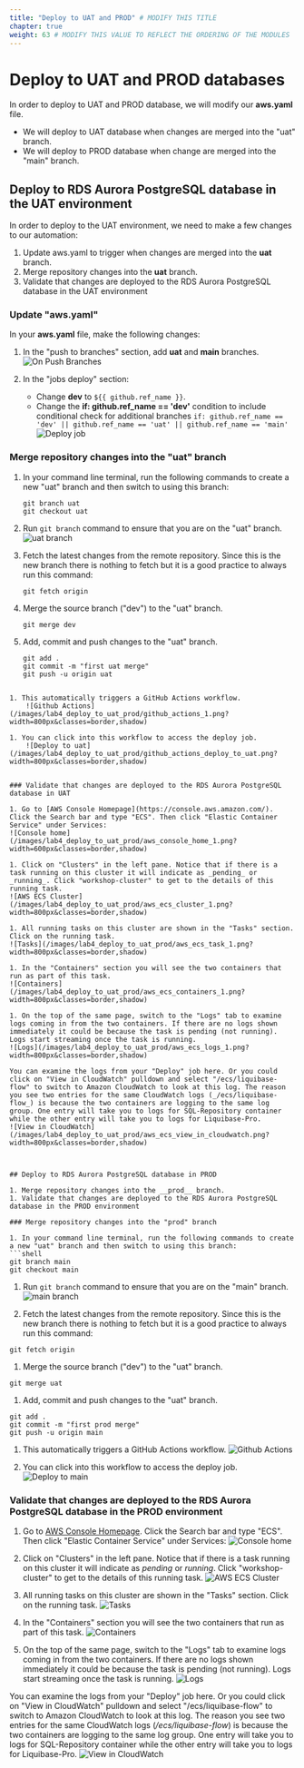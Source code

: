 ```yaml
---
title: "Deploy to UAT and PROD" # MODIFY THIS TITLE
chapter: true
weight: 63 # MODIFY THIS VALUE TO REFLECT THE ORDERING OF THE MODULES
---
```


# Deploy to UAT and PROD databases

In order to deploy to UAT and PROD database, we will modify our __aws.yaml__ file. 

* We will deploy to UAT database when changes are merged into the "uat" branch.
* We will deploy to PROD database when change are merged into the "main" branch.

## Deploy to RDS Aurora PostgreSQL database in the UAT environment

In order to deploy to the UAT environment, we need to make a few changes to our automation:

1. Update aws.yaml to trigger when changes are merged into the __uat__ branch.
1. Merge repository changes into the __uat__ branch.
1. Validate that changes are deployed to the RDS Aurora PostgreSQL database in the UAT environment

### Update "aws.yaml"


In your __aws.yaml__ file, make the following changes:

1. In the "push to branches" section, add __uat__ and __main__ branches.
    ![On Push Branches](/images/lab4_deploy_to_uat_prod/aws_yaml_1.png?width=400px&classes=border,shadow)

1. In the "jobs deploy" section:
    * Change __dev__ to `${{ github.ref_name }}`.
    * Change the __if: github.ref_name == 'dev'__ condition to include conditional check for additional branches `if: github.ref_name == 'dev' || github.ref_name == 'uat' || github.ref_name == 'main'`
    ![Deploy job](/images/lab4_deploy_to_uat_prod/aws_yaml_2.png?width=800px&classes=border,shadow)


### Merge repository changes into the "uat" branch

1. In your command line terminal, run the following commands to create a new "uat" branch and then switch to using this branch:
    ```shell
    git branch uat
    git checkout uat
    ```

1. Run `git branch` command to ensure that you are on the "uat" branch.
    ![uat branch](/images/lab4_deploy_to_uat_prod/git_branch_uat.png?width=400px&classes=border,shadow)


1. Fetch the latest changes from the remote repository. Since this is the new branch there is nothing to fetch but it is a good practice to always run this command:
    ```shell
    git fetch origin
    ```

1. Merge the source branch ("dev") to the "uat" branch.
    ```shell
    git merge dev
    ```

1. Add, commit and push changes to the "uat" branch.
    ```shell
    git add .
    git commit -m "first uat merge"
    git push -u origin uat
```

1. This automatically triggers a GitHub Actions workflow.
    ![Github Actions](/images/lab4_deploy_to_uat_prod/github_actions_1.png?width=800px&classes=border,shadow)

1. You can click into this workflow to access the deploy job.
    ![Deploy to uat](/images/lab4_deploy_to_uat_prod/github_actions_deploy_to_uat.png?width=800px&classes=border,shadow)


### Validate that changes are deployed to the RDS Aurora PostgreSQL database in UAT

1. Go to [AWS Console Homepage](https://console.aws.amazon.com/). Click the Search bar and type "ECS". Then click "Elastic Container Service" under Services:
![Console home](/images/lab4_deploy_to_uat_prod/aws_console_home_1.png?width=600px&classes=border,shadow)

1. Click on "Clusters" in the left pane. Notice that if there is a task running on this cluster it will indicate as _pending_ or _running_. Click "workshop-cluster" to get to the details of this running task.
![AWS ECS Cluster](/images/lab4_deploy_to_uat_prod/aws_ecs_cluster_1.png?width=800px&classes=border,shadow)

1. All running tasks on this cluster are shown in the "Tasks" section. Click on the running task.
![Tasks](/images/lab4_deploy_to_uat_prod/aws_ecs_task_1.png?width=800px&classes=border,shadow)

1. In the "Containers" section you will see the two containers that run as part of this task.
![Containers](/images/lab4_deploy_to_uat_prod/aws_ecs_containers_1.png?width=800px&classes=border,shadow)

1. On the top of the same page, switch to the "Logs" tab to examine logs coming in from the two containers. If there are no logs shown immediately it could be because the task is pending (not running). Logs start streaming once the task is running.
![Logs](/images/lab4_deploy_to_uat_prod/aws_ecs_logs_1.png?width=800px&classes=border,shadow)

You can examine the logs from your "Deploy" job here. Or you could click on "View in CloudWatch" pulldown and select "/ecs/liquibase-flow" to switch to Amazon CloudWatch to look at this log. The reason you see two entries for the same CloudWatch logs (_/ecs/liquibase-flow_) is because the two containers are logging to the same log group. One entry will take you to logs for SQL-Repository container while the other entry will take you to logs for Liquibase-Pro. 
![View in CloudWatch](/images/lab4_deploy_to_uat_prod/aws_ecs_view_in_cloudwatch.png?width=800px&classes=border,shadow)



## Deploy to RDS Aurora PostgreSQL database in PROD

1. Merge repository changes into the __prod__ branch.
1. Validate that changes are deployed to the RDS Aurora PostgreSQL database in the PROD environment

### Merge repository changes into the "prod" branch

1. In your command line terminal, run the following commands to create a new "uat" branch and then switch to using this branch:
```shell
git branch main
git checkout main
```

1. Run `git branch` command to ensure that you are on the "main" branch.
    ![main branch](/images/lab4_deploy_to_uat_prod/git_branch_main.png?width=400px&classes=border,shadow)


1. Fetch the latest changes from the remote repository. Since this is the new branch there is nothing to fetch but it is a good practice to always run this command:
```shell
git fetch origin
```

1. Merge the source branch ("dev") to the "uat" branch.
```shell
git merge uat
```

1. Add, commit and push changes to the "uat" branch.
```shell
git add .
git commit -m "first prod merge"
git push -u origin main
```

1. This automatically triggers a GitHub Actions workflow.
    ![Github Actions](/images/lab4_deploy_to_uat_prod/github_actions_1.png?width=800px&classes=border,shadow)

1. You can click into this workflow to access the deploy job.
    ![Deploy to main](/images/lab4_deploy_to_uat_prod/github_actions_deploy_to_main.png?width=800px&classes=border,shadow)


### Validate that changes are deployed to the RDS Aurora PostgreSQL database in the PROD environment

1. Go to [AWS Console Homepage](https://console.aws.amazon.com/). Click the Search bar and type "ECS". Then click "Elastic Container Service" under Services:
![Console home](/images/lab4_deploy_to_uat_prod/aws_console_home_1.png?width=600px&classes=border,shadow)

1. Click on "Clusters" in the left pane. Notice that if there is a task running on this cluster it will indicate as _pending_ or _running_. Click "workshop-cluster" to get to the details of this running task.
![AWS ECS Cluster](/images/lab4_deploy_to_uat_prod/aws_ecs_cluster_1.png?width=800px&classes=border,shadow)

1. All running tasks on this cluster are shown in the "Tasks" section. Click on the running task.
![Tasks](/images/lab4_deploy_to_uat_prod/aws_ecs_task_1.png?width=800px&classes=border,shadow)

1. In the "Containers" section you will see the two containers that run as part of this task.
![Containers](/images/lab4_deploy_to_uat_prod/aws_ecs_containers_1.png?width=800px&classes=border,shadow)

1. On the top of the same page, switch to the "Logs" tab to examine logs coming in from the two containers. If there are no logs shown immediately it could be because the task is pending (not running). Logs start streaming once the task is running.
![Logs](/images/lab4_deploy_to_uat_prod/aws_ecs_logs_1.png?width=800px&classes=border,shadow)

You can examine the logs from your "Deploy" job here. Or you could click on "View in CloudWatch" pulldown and select "/ecs/liquibase-flow" to switch to Amazon CloudWatch to look at this log. The reason you see two entries for the same CloudWatch logs (_/ecs/liquibase-flow_) is because the two containers are logging to the same log group. One entry will take you to logs for SQL-Repository container while the other entry will take you to logs for Liquibase-Pro. 
![View in CloudWatch](/images/lab4_deploy_to_uat_prod/aws_ecs_view_in_cloudwatch.png?width=800px&classes=border,shadow)
